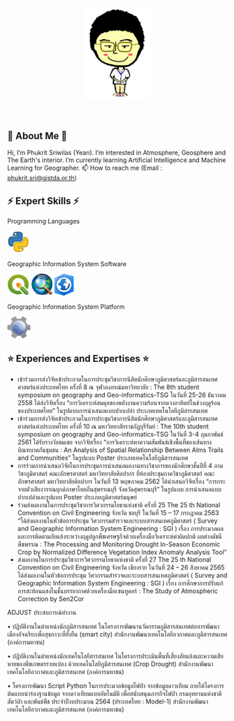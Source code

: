 <h1 align="center">
<img src="./image/Yean.png?raw=true" width="150">
<!-- <img src="./image/PowerBy45FILIPDA.png?raw=true" width="80"> -->
</h1>

<a href="https://www.instagram.com/yeannobii/"><img src="./image/PowerBy45FILIPDA.png?raw=true" alt="Powered by 45FILIPDA" style="width:160px;height:0px;"></a>

🌱 About Me 🌱
----------------------
Hi, I’m Phukrit Sriwilas (Yean). I’m interested in Atmosphere, Geosphere and The Earth's interior. I’m currently learning Artificial Intelligence and Machine Learning for Geographer. 📫 How to reach me (Email : phukrit.sri@gistda.or.th)

⚡️ Expert Skills ⚡️
----------------------
Programming Languages

<div>
 <img height="50em" src="./image/logo_Python.png?raw=true" />
</div>

Geographic Information System Software
<div>
 <img height="50em" src="./image/logo_Qgis.png?raw=true" />
 <img height="50em" src="./image/logo_ArcGis.png?raw=true" />
 <img height="50em" src="./image/logo_ArcGisPro.png?raw=true" />
</div>

Geographic Information System Platform
<div>
 <img height="50em" src="./image/logo_GGE.png?raw=true" />
</div>

⭐️ Experiences and Expertises ⭐️
----------------------
- เข้าร่วมการส่งวิจัยเข้าประกวดในการประชุมวิชาการนิสิตนักศึกษาภูมิศาสตร์และภูมิสารสนเทศศาสตร์แห่งประเทศไทย ครั้งที่ 8 ณ จุฬาลงกรณ์มหาวิทยาลัย : The 8th student symposium on geography and Geo-informatics-TSG  ในวันที่ 25-26 ธันวาคม 2558 ได้ส่งวิจัยเรื่อง “การวิเคราะห์สมดุลของพลังงานความร้อนจากดวงอาทิตย์ในช่วงฤดูร้อนของประเทศไทย” ในรูปแบบการนำเสนอแบบปากเปล่า ประเภทเทคโนโลยีภูมิสารสนเทศ
- เข้าร่วมการส่งวิจัยเข้าประกวดในการประชุมวิชาการนิสิตนักศึกษาภูมิศาสตร์และภูมิสารสนเทศศาสตร์แห่งประเทศไทย  ครั้งที่ 10 ณ มหาวิทยาลัยราชภัฏบุรีรัมย์ : The 10th student symposium on geography and Geo-informatics-TSG ในวันที่ 3-4 กุมภาพันธ์ 2561 ได้รับรางวัลชมเชย จากวิจัยเรื่อง “การวิเคราะห์หาความสัมพันธ์เชิงพื้นที่ของเส้นทางบิณฑบาตกันชุมชน : An Analysis of Spatial Relationship Between Alms Trails and Communities” ในรูปแบบ Poster ประเภทเทคโนโลยีภูมิสารสนเทศ
- การร่วมการนำเสนอวิจัยในการประชุมการนำเสนอผลงานทางวิชาการของนักศึกษาชั้นปีที่ 4 ภาควิชาภูมิศาสตร์ คณะอักษรศาสตร์ มหาวิทยาลัยศิลปากร ที่ห้องประชุมภาควิชาภูมิศาสตร์ คณะอักษรศาสตร์ มหาวิทยาลัยศิลปากร ในวันที่ 13 พฤษภาคม 2562  ได้นำเสนอวิจัยเรื่อง “การกระจายตัวเสียงวรรณยุกต์ภาษาไทยถิ่นสุพรรณบุรี จังหวัดสุพรรณบุรี” ในรูปแบบ การนำเสนอแบบปากเปล่าและรูปแบบ Poster ประเภทภูมิศาสตร์มนุษย์
- ร่วมส่งผลงานในการประชุมวิชาการวิศวกรรมโยธาแห่งชาติ ครั้งที่ 25 The 25 th National Convention on Civil Engineering จังหวัด ชลบุรี ในวันที่ 15 – 17 กรกฎาคม 2563 “ได้ส่งผลงานในหัวข้อการประชุม วิศวกรรมสำรวจและระบบสารสนเทศภูมิศาสตร์ ( Survey and Geographic Information System Engineering : SGI ) เรื่อง การประมวลผลและการติดตามภัยแล้งระหว่างฤดูปลูกพืชเศรษฐกิจด้วยเครื่องมือวิเคราะห์ค่าผิดปกติ ผลต่างดัชนีพืชพรรณ : The Processing and Monitoring Drought In-Season Economic Crop by Normalized Difference Vegetation Index Anomaly Analysis Tool”
- ส่งผลงานในการประชุมวิชาการวิศวกรรมโยธาแห่งชาติ ครั้งที่ 27 The 25 th National Convention on Civil Engineering จังหวัด เชียงราย ในวันที่ 24 – 26 สิงหาคม 2565 ได้ส่งผลงานในหัวข้อการประชุม วิศวกรรมสำรวจและระบบสารสนเทศภูมิศาสตร์ ( Survey and Geographic Information System Engineering : SGI ) เรื่อง การศึกษาการปรับแก้การสะท้อนแสงในชั้นบรรยากาศด้วยเครื่องมือเซนทูคอร์ : The Study of Atmospheric Correction by Sen2Cor

ADJUST ประสบการณ์ทำงาน

•	ปฏิบัติงานในตำแหน่งนักภูมิสารสนเทศ ในโครงการพัฒนานวัตกรรมภูมิสารสนเทศต่อการพัฒนาเมืองอัจฉริยะเพื่อสุขภาวะที่ยั่งยืน (smart city) สำนักงานพัฒนาเทคโนโลยีอวกาศและภูมิสารสนเทศ (องค์การมหาชน)

•	ปฏิบัติงานในตำแหน่งนักเทคโนโลยีสารสนเทศ ในโครงการประเมินพื้นที่เสี่ยงภัยแล้งและความเสียหายของพืชเกษตรรายแปลง ด้วยเทคโนโลยีภูมิสารสนเทศ (Crop Drought) สำนักงานพัฒนาเทคโนโลยีอวกาศและภูมิสารสนเทศ (องค์การมหาชน)

•	โครงการพัฒนา Script Python ในการประมวลข้อมูลไฟป่า จากข้อมูลดาวเทียม ภายใต้โครงการต้นแบบนำร่องฐานข้อมูล จากดาวเทียมแบบอัตโนมัติ เพื่อสนับสนุนภารกิจไฟป่า กรมอุทยานแห่งชาติ สัตว์ป่า และพันธ์พืช ประจำปีงบประมาณ 2564 (ประเทศไทย : Model-1) สำนักงานพัฒนาเทคโนโลยีอวกาศและภูมิสารสนเทศ (องค์การมหาชน)
